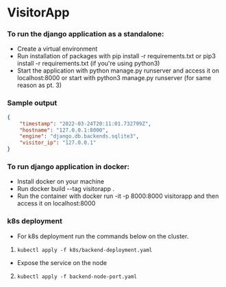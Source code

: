 # VisitorApp
### To run the django application as a standalone:
*  Create a virtual environment
*  Run installation of packages with pip install -r requirements.txt or pip3 install -r requirements.txt (if you're using python3)
*  Start the application with python manage.py runserver and access it on localhost:8000 or start with python3 manage.py runserver (for same reason as pt. 3)

### Sample output
```json
{
    "timestamp": "2022-03-24T20:11:01.732799Z",
    "hostname": "127.0.0.1:8000",
    "engine": "django.db.backends.sqlite3",
    "visitor_ip": "127.0.0.1"
}
```

### To run django application in docker:
* Install docker on your machine
* Run docker build --tag visitorapp .
* Run the container with docker run -it -p 8000:8000 visitorapp and then access it on localhost:8000

### k8s deployment
* For k8s deployment run the commands below on the cluster.
1. `kubectl apply -f k8s/backend-deployment.yaml`
* Expose the service on the node
2. `kubectl apply -f backend-node-port.yaml`